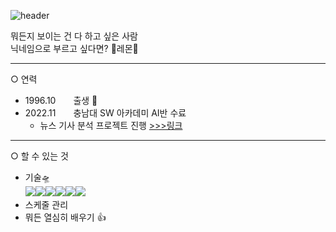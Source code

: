 ![header](https://capsule-render.vercel.app/api?type=slice&color=gradient&height=300&section=header&text=Why%20not?&fontSize=90&fontColor=000000)


뭐든지 보이는 건 다 하고 싶은 사람  
닉네임으로 부르고 싶다면? 🍋레몬🍋

---

○ 연력
- 1996.10　　출생 👶
- 2022.11　　충남대 SW 아카데미 AI반 수료
    - 뉴스 기사 분석 프로젝트 진행 
    [>>>링크](https://github.com/remonpie1814/News_Site_SentimentAnalysis)

---


○ 할 수 있는 것
- 기술🛸  
<img src="https://img.shields.io/badge/Python-3766AB?style=flat-square&logo=Python&logoColor=white"/><img src="https://img.shields.io/badge/PyTorch-EE4C2C?style=flat-square&logo=Pytorch&logoColor=white"/><img src="https://img.shields.io/badge/Django-092E20?style=flat-square&logo=django&logoColor=white"/><img src="https://img.shields.io/badge/elasticsearch-005571?style=flat-square&logo=elasticsearch&logoColor=white"/><img src="https://img.shields.io/badge/mysql-4479A1?style=flat-square&logo=mysql&logoColor=white"/><img src="https://img.shields.io/badge/Unity-FFFFFF?style=flat-square&logo=Unity&logoColor=black"/>  
- 스케줄 관리
- 뭐든 열심히 배우기 👍


<!--
**remonpie1814/remonpie1814** is a ✨ _special_ ✨ repository because its `README.md` (this file) appears on your GitHub profile.

Here are some ideas to get you started:

- 🔭 I’m currently working on ...
- 🌱 I’m currently learning ...
- 👯 I’m looking to collaborate on ...
- 🤔 I’m looking for help with ...
- 💬 Ask me about ...
- 📫 How to reach me: ...
- 😄 Pronouns: ...
- ⚡ Fun fact: ...
-->

